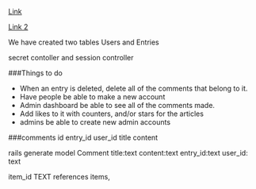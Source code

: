 [Link](https://github.com/ga-students/peach/tree/master/w10/d04/walkthrough)

[Link 2](https://github.com/ga-students/peach/tree/master/w10/d05/sessions_lesson)

We have created two tables Users and Entries

secret contoller and session controller


###Things to do

* When an entry is deleted, delete all of the comments that belong to it.
* Have people be able to make a new account
* Admin dashboard be able to see all of the comments made.
* Add likes to it with counters, and/or stars for the articles
* admins be able to create new admin accounts




###comments
id
entry_id 
user_id
title
content

rails generate model Comment title:text content:text entry_id:text user_id: text



item_id TEXT references items,